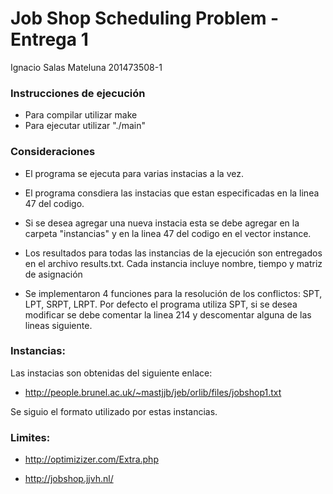 # Job Shop Scheduling Problem - Entrega 1

Ignacio Salas Mateluna
201473508-1

### Instrucciones de ejecución

- Para compilar utilizar make
- Para ejecutar utilizar "./main"

### Consideraciones

- El programa se ejecuta para varias instacias a la vez.

- El programa consdiera las instacias que estan especificadas en la linea 47 del codigo.

- Si se desea agregar una nueva instacia esta se debe agregar en la carpeta "instancias" y en la linea 47 del codigo en el vector instance.

- Los resultados para todas las instancias de la ejecución son entregados en el archivo results.txt. Cada instancia incluye nombre, tiempo y matriz de asignación

- Se implementaron 4 funciones para la resolución de los conflictos: SPT, LPT, SRPT, LRPT. Por defecto el programa utiliza SPT, si se desea modificar se debe comentar la linea 214 y descomentar alguna de las lineas siguiente.

### Instancias:

Las instacias son obtenidas del siguiente enlace:
- http://people.brunel.ac.uk/~mastjjb/jeb/orlib/files/jobshop1.txt

Se siguio el formato utilizado por estas instancias.

### Limites:

- http://optimizizer.com/Extra.php

- http://jobshop.jjvh.nl/
